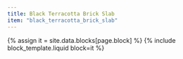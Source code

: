```yaml
---
title: Black Terracotta Brick Slab
item: "black_terracotta_brick_slab"
---
```


{% assign it = site.data.blocks[page.block] %}
{% include block_template.liquid block=it %}

